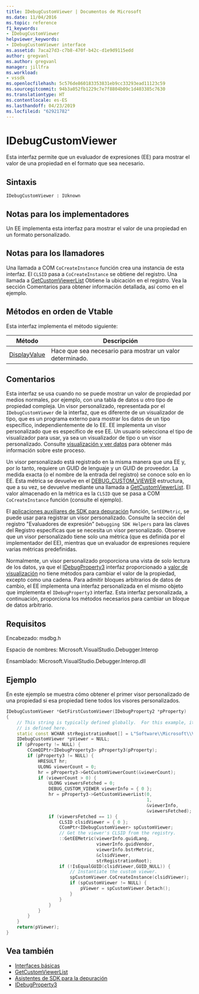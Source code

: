 ```yaml
---
title: IDebugCustomViewer | Documentos de Microsoft
ms.date: 11/04/2016
ms.topic: reference
f1_keywords:
- IDebugCustomViewer
helpviewer_keywords:
- IDebugCustomViewer interface
ms.assetid: 7aca27d3-c7b8-470f-b42c-d1e9d9115edd
author: gregvanl
ms.author: gregvanl
manager: jillfra
ms.workload:
- vssdk
ms.openlocfilehash: 5c576de860183353831eb9cc33293ead11123c59
ms.sourcegitcommit: 94b3a052fb1229c7e7f8804b09c1d403385c7630
ms.translationtype: HT
ms.contentlocale: es-ES
ms.lasthandoff: 04/23/2019
ms.locfileid: "62921782"
---
```

# <a name="idebugcustomviewer"></a>IDebugCustomViewer
Esta interfaz permite que un evaluador de expresiones (EE) para mostrar el valor de una propiedad en el formato que sea necesario.

## <a name="syntax"></a>Sintaxis

```
IDebugCustomViewer : IUknown
```

## <a name="notes-for-implementers"></a>Notas para los implementadores
Un EE implementa esta interfaz para mostrar el valor de una propiedad en un formato personalizado.

## <a name="notes-for-callers"></a>Notas para los llamadores
Una llamada a COM `CoCreateInstance` función crea una instancia de esta interfaz. El `CLSID` pasa a `CoCreateInstance` se obtiene del registro. Una llamada a [GetCustomViewerList](../../../extensibility/debugger/reference/idebugproperty3-getcustomviewerlist.md) Obtiene la ubicación en el registro. Vea la sección Comentarios para obtener información detallada, así como en el ejemplo.

## <a name="methods-in-vtable-order"></a>Métodos en orden de Vtable
Esta interfaz implementa el método siguiente:

|Método|Descripción|
|------------|-----------------|
|[DisplayValue](../../../extensibility/debugger/reference/idebugcustomviewer-displayvalue.md)|Hace que sea necesario para mostrar un valor determinado.|

## <a name="remarks"></a>Comentarios
Esta interfaz se usa cuando no se puede mostrar un valor de propiedad por medios normales, por ejemplo, con una tabla de datos u otro tipo de propiedad compleja. Un visor personalizado, representada por el `IDebugCustomViewer` de la interfaz, que es diferente de un visualizador de tipo, que es un programa externo para mostrar los datos de un tipo específico, independientemente de lo EE. EE implementa un visor personalizado que es específico de ese EE. Un usuario selecciona el tipo de visualizador para usar, ya sea un visualizador de tipo o un visor personalizado. Consulte [visualización y ver datos](../../../extensibility/debugger/visualizing-and-viewing-data.md) para obtener más información sobre este proceso.

Un visor personalizado está registrado en la misma manera que una EE y, por lo tanto, requiere un GUID de lenguaje y un GUID de proveedor. La medida exacta (o el nombre de la entrada del registro) se conoce solo en lo EE. Esta métrica se devuelve en el [DEBUG_CUSTOM_VIEWER](../../../extensibility/debugger/reference/debug-custom-viewer.md) estructura, que a su vez, se devuelve mediante una llamada a [GetCustomViewerList](../../../extensibility/debugger/reference/idebugproperty3-getcustomviewerlist.md). El valor almacenado en la métrica es la `CLSID` que se pasa a COM `CoCreateInstance` función (consulte el ejemplo).

El [aplicaciones auxiliares de SDK para depuración](../../../extensibility/debugger/reference/sdk-helpers-for-debugging.md) función, `SetEEMetric`, se puede usar para registrar un visor personalizado. Consulte la sección del registro "Evaluadores de expresión" `Debugging SDK Helpers` para las claves del Registro específicas que se necesita un visor personalizado. Observe que un visor personalizado tiene solo una métrica (que es definida por el implementador del EE), mientras que un evaluador de expresiones requiere varias métricas predefinidas.

Normalmente, un visor personalizado proporciona una vista de solo lectura de los datos, ya que el [IDebugProperty3](../../../extensibility/debugger/reference/idebugproperty3.md) interfaz proporcionado a [valor de visualización](../../../extensibility/debugger/reference/idebugcustomviewer-displayvalue.md) no tiene métodos para cambiar el valor de la propiedad, excepto como una cadena. Para admitir bloques arbitrarios de datos de cambio, el EE implementa una interfaz personalizada en el mismo objeto que implementa el `IDebugProperty3` interfaz. Esta interfaz personalizada, a continuación, proporciona los métodos necesarios para cambiar un bloque de datos arbitrario.

## <a name="requirements"></a>Requisitos
Encabezado: msdbg.h

Espacio de nombres:  Microsoft.VisualStudio.Debugger.Interop

Ensamblado: Microsoft.VisualStudio.Debugger.Interop.dll

## <a name="example"></a>Ejemplo
En este ejemplo se muestra cómo obtener el primer visor personalizado de una propiedad si esa propiedad tiene todos los visores personalizados.

```cpp
IDebugCustomViewer *GetFirstCustomViewer(IDebugProperty2 *pProperty)
{
    // This string is typically defined globally.  For this example, it
    // is defined here.
    static const WCHAR strRegistrationRoot[] = L"Software\\Microsoft\\VisualStudio\\8.0Exp";
    IDebugCustomViewer *pViewer = NULL;
    if (pProperty != NULL) {
        CComQIPtr<IDebugProperty3> pProperty3(pProperty);
        if (pProperty3 != NULL) {
            HRESULT hr;
            ULONG viewerCount = 0;
            hr = pProperty3->GetCustomViewerCount(&viewerCount);
            if (viewerCount > 0) {
                ULONG viewersFetched = 0;
                DEBUG_CUSTOM_VIEWER viewerInfo = { 0 };
                hr = pProperty3->GetCustomViewerList(0,
                                                     1,
                                                     &viewerInfo,
                                                     &viewersFetched);
                if (viewersFetched == 1) {
                    CLSID clsidViewer = { 0 };
                    CComPtr<IDebugCustomViewer> spCustomViewer;
                    // Get the viewer's CLSID from the registry.
                    ::GetEEMetric(viewerInfo.guidLang,
                                  viewerInfo.guidVendor,
                                  viewerInfo.bstrMetric,
                                  &clsidViewer,
                                  strRegistrationRoot);
                    if (!IsEqualGUID(clsidViewer,GUID_NULL)) {
                        // Instantiate the custom viewer.
                        spCustomViewer.CoCreateInstance(clsidViewer);
                        if (spCustomViewer != NULL) {
                            pViewer = spCustomViewer.Detach();
                        }
                    }
                }
            }
        }
    }
    return(pViewer);
}
```

## <a name="see-also"></a>Vea también
- [Interfaces básicas](../../../extensibility/debugger/reference/core-interfaces.md)
- [GetCustomViewerList](../../../extensibility/debugger/reference/idebugproperty3-getcustomviewerlist.md)
- [Asistentes de SDK para la depuración](../../../extensibility/debugger/reference/sdk-helpers-for-debugging.md)
- [IDebugProperty3](../../../extensibility/debugger/reference/idebugproperty3.md)
